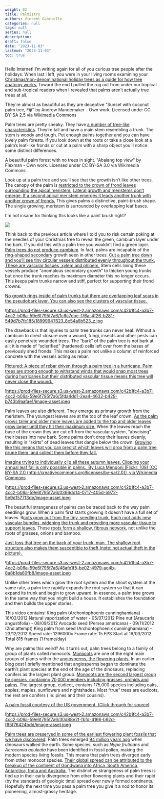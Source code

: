 ```yaml
---
weight: 02
title: Palmistry
authors: Vincent Gabrielle
categories: null
tags: null
series: null
description: 
draft: false
date: "2023-11-03"
lastmod: "2023-11-03"
toc: true
---
```


<!--more-->

Hello Internet! I’m writing again for all of you curious tree people after the holidays. When last I left, you were in your living rooms examining your [Christmas/non-denominational holiday trees as a guide for how tree anatomy works.](http://www.ourcityforest.org/blog/2015/12/16/everything-you-ever-wanted-to-know-about-plants-part-4-christmas-anatomy) Toward the end I pulled the rug out from under our tropical and sub-tropical readers when I revealed that palms aren’t actually true trees at all.

They're almost as beautiful as they are deceptive "Sunset with coconut palm tree, Fiji" by Andrew Mandemaker - Own work. Licensed under CC BY-SA 2.5 via Wikimedia Commons

Palm trees are pretty sneaky. They have [a number of tree-like characteristics](http://www.ehow.com/list_7299618_parts-palm-tree_.html). They’re tall and have a main stem resembling a trunk. The stem is woody and tough. Put enough palms together and you can have lovely palm forests. If you look down at the roots or take a close look at a palm’s leaf-like fronds or cut at a palm with a sharp object you’ll notice some distinct differences.

A beautiful palm forest with no trees in sight. "Abaiang top view" by Flexman - Own work. Licensed under CC BY-SA 3.0 via Wikimedia Commons

Look up at a palm tree and you’ll see that the growth isn’t like other trees. The canopy of the palm is [restricted to the crown of frond leaves surrounding the apical meristem.](http://horttech.ashspublications.org/content/19/4/676.full) [Lateral growth and meristems don’t emerge. If a second apical meristem emerges it leads another trunk with another crown of fronds.](https://en.wikipedia.org/wiki/Arecaceae#Evolution) This gives palms a distinctive, paint-brush shape. The single growing, meristem is surrounded by overlapping leaf bases.

I'm not insane for thinking this looks like a paint brush right?

![](https://prod-files-secure.s3.us-west-2.amazonaws.com/c42b1fc4-a3b7-4cc2-b06a-59e6f795f7a6/ce90e07c-5987-4ac7-9291-eb9f22f2f549/image-asset.png)

Think back to the previous article where I told you to risk certain poking at the needles of your Christmas tree to reveal the green, cambium layer under the bark. If you did this with a palm tree you wouldn’t find a green layer. [Palm trees do not produce cambium](https://journals.uair.arizona.edu/index.php/radiocarbon/article/view/1052/1057). In fact, palms are incapable of the [ring-shaped secondary](http://forestry.usu.edu/htm/treeid/what-is-a-tree-youth/) growth seen in other trees.  [Cut a palm tree down and you’ll see tiny circular vessels distributed evenly throughout the trunk. These are vascular tissues, xylem and phloem.](http://horttech.ashspublications.org/content/19/4/676.full) Stem cells lining these vessels produce “anomalous secondary growth” to thicken young trunks but once the trunk reaches its maximum diameter this no longer occurs. This keeps palm trunks narrow and stiff, perfect for supporting their frond crowns.

[No growth rings inside of palm trunks but there are overlapping leaf scars in the pseudobark layer. You can also see the clusters of vascular tissue.&nbsp;](https://www.flickr.com/photos/torquay-palms/18999947623)

!https://prod-files-secure.s3.us-west-2.amazonaws.com/c42b1fc4-a3b7-4cc2-b06a-59e6f795f7a6/1c8c7cbe-f76a-4f26-b281-549d7b7fc185/18999947623_8c54a9b523_z.jpg

The drawback is that injuries to palm tree trunks can never heal. Without a cambium to direct closure over a wound, fungi, insects and other pests can easily penetrate wounded trees. The “bark” of the palm tree is not bark at all; it is made of “sclerified” (hardened) cells left over from the bases of previously shed fronds. This makes a palm not unlike a column of reinforced concrete with the vessels acting as rebar.

[Pictured: A piece of rebar driven through a palm tree in a hurricane. Palm trees are strong enough to withstand winds that would snap most trees during hurricanes but their distributed vascular tissue means this tree will never close the wound.&nbsp;](http://www.photolib.noaa.gov/htmls/wea00405.htm)

!https://prod-files-secure.s3.us-west-2.amazonaws.com/c42b1fc4-a3b7-4cc2-b06a-59e6f795f7a6/5fda4dd1-2ea4-4632-b429-b743b9aafae1/image-asset.jpeg

Palm leaves are [also different](http://horttech.ashspublications.org/content/19/4/676.full). They emerge as primary growth from the meristem. The youngest leaves are at the top of the leaf crown. [As the palm grows taller and older more leaves are added to the top and older leaves grow larger until they hit their maximum size.](http://agris.fao.org/agris-search/search.do?recordID=US201300052250) When the leaves reach the base of the crown they are cut off from the vascular system, “abscising” their bases into new bark. Some palms don’t drop their leaves cleanly, resulting in “skirts” of dead leaves that dangle below the crown. [Growing like this means that you can predict which leaves will drop from a palm tree, prune them, and collect them before they fall.](https://www.unce.unr.edu/publications/files/ho/2004/sp0416.pdf)

[Imagine trying to individually clip all these autumn leaves. Clipping your annual leaf fall is only possible in palms.&nbsp;&nbsp;By Luca Mengoni (Flickr: 108) [CC BY-SA 2.0 (http://creativecommons.org/licenses/by-sa/2.0)], via Wikimedia Commons](https://commons.wikimedia.org/wiki/File:Autumn_in_Italy.jpg)

!https://prod-files-secure.s3.us-west-2.amazonaws.com/c42b1fc4-a3b7-4cc2-b06a-59e6f795f7a6/0366dd14-0717-405d-b972-5e9d157713de/image-asset.jpeg

The beautiful strangeness of palms can be traced back to the way palm seedlings grow. When a palm first starts growing it doesn’t have a full set of leaves. R[oots grow out from the tiny, seedling trunk.](http://www.virtualherbarium.org/PDF%20Files/PlantSoil217-229.pdf) [Each root adds new vascular bundles, widening the trunk and providing more vascular tissue to support leaves.](https://books.google.com/books?id=0DfYJsVRmUcC&pg=PA238&lpg=PA238&dq=anomalous+secondary+growth+in+palms&source=bl&ots=8iOyFSHX--&sig=1ZA2u220TuecWyB99gMp4SuxdGg&hl=en&sa=X&ved=0ahUKEwjV8uP-n5vKAhUGxGMKHcgiB8sQ6AEISDAK#v=onepage&q=anomalous%20secondary%20growth%20in%20palms&f=false) These [roots form a shallow, fibrous network](http://hortsci.ashspublications.org/content/25/2/232.full.pdf+html?ijkey=6e0d0693a927d319847e6a5158beb1382514caeb&keytype2=tf_ipsecsha), not unlike the roots of grasses, onions and bamboo.

[Just toss that tree on the back of your truck &nbsp;man. The shallow root structure also makes them susceptible to theft (note: not actual theft in the picture).&nbsp;](https://pixabay.com/en/palm-transport-trailers-199696/)

!https://prod-files-secure.s3.us-west-2.amazonaws.com/c42b1fc4-a3b7-4cc2-b06a-59e6f795f7a6/48afe1f5-be02-4979-ac4b-8a8b1da80fb8/image-asset.jpeg

Unlike other trees which grow the root system and the shoot system at the same rate, a palm tree rapidly expands the root system so that it can expand its trunk and begin to grow upward. In essence, a palm tree grows in the same way that you might build a house. It establishes the foundation and then builds the upper stories.

This video contains: King palm (Archontophoenix cunninghamiana) - 16/03/2012 Natural vaporization of water - 05/07/2012 Pine nut (Araucaria angustifolia) - 08/09/2012 Avocado seed (Persea americana) - 09/11/2012 (2nd attempt) King palm from seed (Archontophoenix cunninghamiana) - 23/12/2012 Speed rate: 1296000x Frame rate: 15 FPS Start at 16/03/2012 Total 815 frames (1 frame/day)

Why are palms this weird? As it turns out, palm trees belong to a family of group of plants called monocots. [Monocots](https://en.wikipedia.org/wiki/Monocotyledon#Vascular_system) are one of the eight main groups of plants within the [angiosperms, the flowering plants.](https://en.wikipedia.org/wiki/Flowering_plant) In an earlier blog post I briefly mentioned that angiosperms began to dominate the earth’s plant species at the end of the age of the dinosaurs, replacing conifers as the largest plant group. [Monocots are the second largest group by species, containing 70,000 members including grasses, orchids and palms.](http://www.amjbot.org/content/91/10/1645.full) The largest group, eudicot, contains 175,000 species including oaks, apples, maples, sunflowers and nightshades. Most “true” trees are eudicots, the rest are conifers ( ie: pines and their cousins).

[A palm fossil courtesy of the US government. (Click through for source)](http://nature.nps.gov/geology/nationalfossilday/climate_change_past.cfm)

!https://prod-files-secure.s3.us-west-2.amazonaws.com/c42b1fc4-a3b7-4cc2-b06a-59e6f795f7a6/30d88e2f-fbfd-4166-b62d-f85f76424bdd/image-asset.jpeg

[Palm trees are preserved in some of the earliest flowering plant fossils that we have discovered](http://nature.nps.gov/geology/nationalfossilday/climate_change_past.cfm). Palm trees emerged [94 million years ago](http://www.plantapalm.com/vpe/evolution/vpe_evolution.htm) when dinosaurs walked the earth. Some species, such as *Nypa fruticans* and *Acrocomia aculeata* have been identified in fossil pollen, making the modern species living fossils. This means that palm trees diverged early from other monocot species. [Their global spread can be attributed to the breakup of the continent of Gondwana into Africa, South America, Antarctica, India and Australia.](http://www.thefreedictionary.com/Gondwanan+distribution) The distinctive strangeness of palm trees is tied up in their early divergence from other flowering plants and their rapid (by the standards of geologic time) spread over newly formed continents. Hopefully the next time you pass a palm tree you give it a nod to honor its pioneering, almost-grassy heritage.

